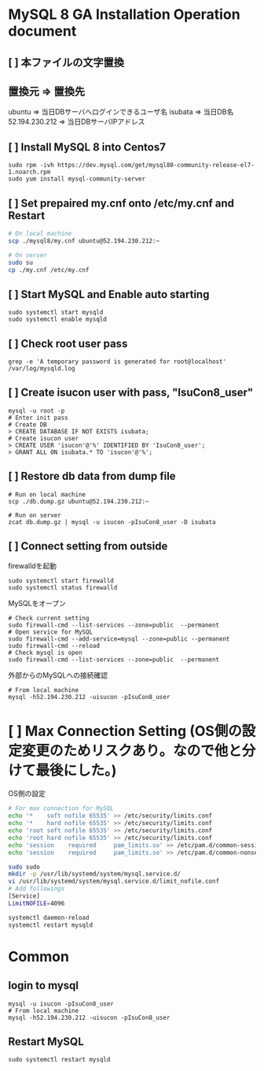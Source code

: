 # MySQL 8 GA Installation Operation document

## [ ] 本ファイルの文字置換

置換元 => 置換先
----------------
ubuntu => 当日DBサーバへログインできるユーザ名
isubata => 当日DB名
52.194.230.212 => 当日DBサーバIPアドレス

## [ ] Install MySQL 8 into Centos7

```
sudo rpm -ivh https://dev.mysql.com/get/mysql80-community-release-el7-1.noarch.rpm
sudo yum install mysql-community-server
```

## [ ] Set prepaired my.cnf onto /etc/my.cnf and Restart

```bash
# On local machine
scp ./mysql8/my.cnf ubuntu@52.194.230.212:~
```

```bash
# On server
sudo su
cp ./my.cnf /etc/my.cnf
```

## [ ] Start MySQL and Enable auto starting

```
sudo systemctl start mysqld
sudo systemctl enable mysqld
```

## [ ] Check root user pass

```
grep -e 'A temporary password is generated for root@localhost' /var/log/mysqld.log
```

## [ ] Create isucon user with pass, "IsuCon8_user"

```
mysql -u root -p
# Enter init pass
# Create DB
> CREATE DATABASE IF NOT EXISTS isubata;
# Create isucon user
> CREATE USER 'isucon'@'%' IDENTIFIED BY 'IsuCon8_user';
> GRANT ALL ON isubata.* TO 'isucon'@'%';
```

## [ ] Restore db data from dump file

```
# Run on local machine
scp ./db.dump.gz ubuntu@52.194.230.212:~
```

```
# Run on server
zcat db.dump.gz | mysql -u isucon -pIsuCon8_user -D isubata
```

## [ ] Connect setting from outside

firewalldを起動

```
sudo systemctl start firewalld
sudo systemctl status firewalld
```

MySQLをオープン

```
# Check current setting
sudo firewall-cmd --list-services --zone=public  --permanent
# Open service for MySQL
sudo firewall-cmd --add-service=mysql --zone=public --permanent
sudo firewall-cmd --reload
# Check mysql is open
sudo firewall-cmd --list-services --zone=public  --permanent
```

外部からのMySQLへの接続確認

```
# From local machine
mysql -h52.194.230.212 -uisucon -pIsuCon8_user
```

# [ ] Max Connection Setting (OS側の設定変更のためリスクあり。なので他と分けて最後にした。)

OS側の設定

```bash
# For max connection for MySQL
echo '*    soft nofile 65535' >> /etc/security/limits.conf
echo '*    hard nofile 65535' >> /etc/security/limits.conf
echo 'root soft nofile 65535' >> /etc/security/limits.conf
echo 'root hard nofile 65535' >> /etc/security/limits.conf
echo 'session    required     pam_limits.so' >> /etc/pam.d/common-session
echo 'session    required     pam_limits.so' >> /etc/pam.d/common-nonsession
```

```bash
sudo sudo
mkdir -p /usr/lib/systemd/system/mysql.service.d/
vi /usr/lib/systemd/system/mysql.service.d/limit_nofile.conf
# Add followings
[Service]
LimitNOFILE=4096
```

```bash
systemctl daemon-reload
systemctl restart mysqld
```

# Common

## login to mysql

```
mysql -u isucon -pIsuCon8_user
# From local machine
mysql -h52.194.230.212 -uisucon -pIsuCon8_user
```

## Restart MySQL

```
sudo systemctl restart mysqld
```
